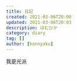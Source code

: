 ```yaml
---
title: 日記
created: 2021-03-06T20:00
updated: 2021-03-06T20:03
description: ほむひか
category: diary
tag: []
author: [konnyaku]
---
```


我是光派

<font color="#ffffff">

私はヒカリ派です

</font>
